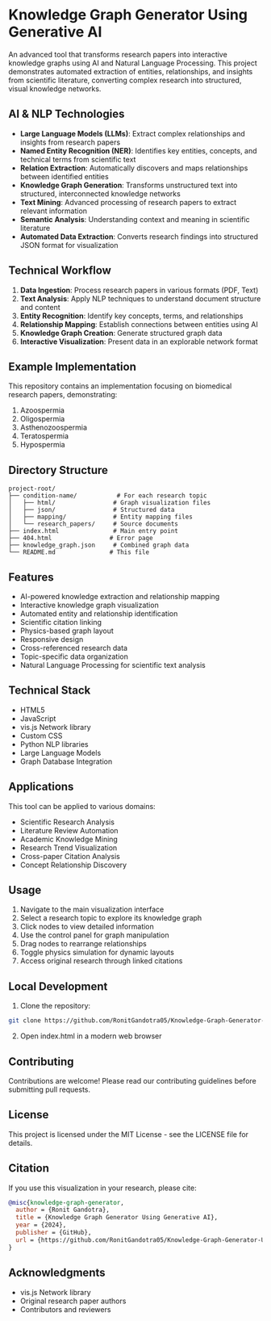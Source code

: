 # Knowledge Graph Generator Using Generative AI

An advanced tool that transforms research papers into interactive knowledge graphs using AI and Natural Language Processing. This project demonstrates automated extraction of entities, relationships, and insights from scientific literature, converting complex research into structured, visual knowledge networks.

## AI & NLP Technologies

- **Large Language Models (LLMs)**: Extract complex relationships and insights from research papers
- **Named Entity Recognition (NER)**: Identifies key entities, concepts, and technical terms from scientific text
- **Relation Extraction**: Automatically discovers and maps relationships between identified entities
- **Knowledge Graph Generation**: Transforms unstructured text into structured, interconnected knowledge networks
- **Text Mining**: Advanced processing of research papers to extract relevant information
- **Semantic Analysis**: Understanding context and meaning in scientific literature
- **Automated Data Extraction**: Converts research findings into structured JSON format for visualization

## Technical Workflow

1. **Data Ingestion**: Process research papers in various formats (PDF, Text)
2. **Text Analysis**: Apply NLP techniques to understand document structure and content
3. **Entity Recognition**: Identify key concepts, terms, and relationships
4. **Relationship Mapping**: Establish connections between entities using AI
5. **Knowledge Graph Creation**: Generate structured graph data
6. **Interactive Visualization**: Present data in an explorable network format

## Example Implementation

This repository contains an implementation focusing on biomedical research papers, demonstrating:

1. Azoospermia
2. Oligospermia
3. Asthenozoospermia
4. Teratospermia
5. Hypospermia

## Directory Structure

```
project-root/
├── condition-name/           # For each research topic
│   ├── html/                # Graph visualization files
│   ├── json/                # Structured data
│   ├── mapping/             # Entity mapping files
│   └── research_papers/     # Source documents
├── index.html               # Main entry point
├── 404.html                # Error page
├── knowledge_graph.json     # Combined graph data
└── README.md               # This file
```

## Features

- AI-powered knowledge extraction and relationship mapping
- Interactive knowledge graph visualization
- Automated entity and relationship identification
- Scientific citation linking
- Physics-based graph layout
- Responsive design
- Cross-referenced research data
- Topic-specific data organization
- Natural Language Processing for scientific text analysis

## Technical Stack

- HTML5
- JavaScript
- vis.js Network library
- Custom CSS
- Python NLP libraries
- Large Language Models
- Graph Database Integration

## Applications

This tool can be applied to various domains:
- Scientific Research Analysis
- Literature Review Automation
- Academic Knowledge Mining
- Research Trend Visualization
- Cross-paper Citation Analysis
- Concept Relationship Discovery

## Usage

1. Navigate to the main visualization interface
2. Select a research topic to explore its knowledge graph
3. Click nodes to view detailed information
4. Use the control panel for graph manipulation
5. Drag nodes to rearrange relationships
6. Toggle physics simulation for dynamic layouts
7. Access original research through linked citations

## Local Development

1. Clone the repository:
```bash
git clone https://github.com/RonitGandotra05/Knowledge-Graph-Generator-Using-Generative-AI.git
```

2. Open index.html in a modern web browser

## Contributing

Contributions are welcome! Please read our contributing guidelines before submitting pull requests.

## License

This project is licensed under the MIT License - see the LICENSE file for details.

## Citation

If you use this visualization in your research, please cite:

```bibtex
@misc{knowledge-graph-generator,
  author = {Ronit Gandotra},
  title = {Knowledge Graph Generator Using Generative AI},
  year = {2024},
  publisher = {GitHub},
  url = {https://github.com/RonitGandotra05/Knowledge-Graph-Generator-Using-Generative-AI}
}
```

## Acknowledgments

- vis.js Network library
- Original research paper authors
- Contributors and reviewers 